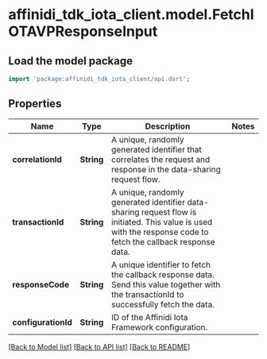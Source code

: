 # affinidi_tdk_iota_client.model.FetchIOTAVPResponseInput

## Load the model package

```dart
import 'package:affinidi_tdk_iota_client/api.dart';
```

## Properties

| Name                | Type       | Description                                                                                                                                                    | Notes |
| ------------------- | ---------- | -------------------------------------------------------------------------------------------------------------------------------------------------------------- | ----- |
| **correlationId**   | **String** | A unique, randomly generated identifier that correlates the request and response in the data-sharing request flow.                                             |
| **transactionId**   | **String** | A unique, randomly generated identifier data-sharing request flow is initiated. This value is used with the response code to fetch the callback response data. |
| **responseCode**    | **String** | A unique identifier to fetch the callback response data. Send this value together with the transactionId to successfully fetch the data.                       |
| **configurationId** | **String** | ID of the Affinidi Iota Framework configuration.                                                                                                               |

[[Back to Model list]](../README.md#documentation-for-models) [[Back to API list]](../README.md#documentation-for-api-endpoints) [[Back to README]](../README.md)
